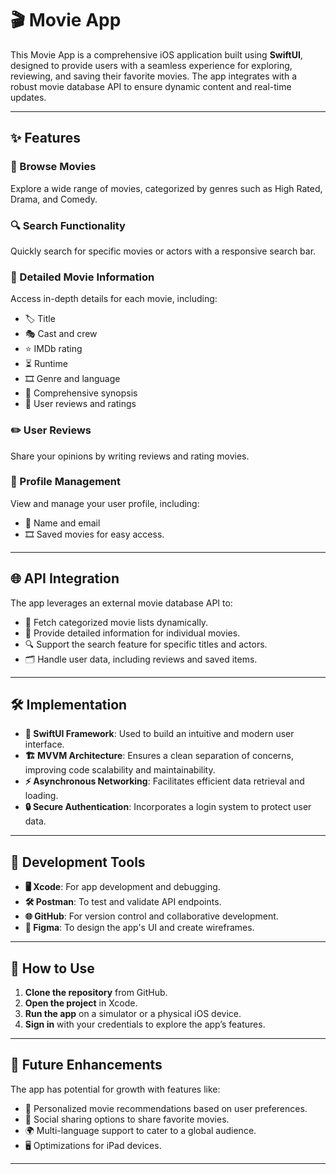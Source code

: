 # 🎬 Movie App

This Movie App is a comprehensive iOS application built using **SwiftUI**, designed to provide users with a seamless experience for exploring, reviewing, and saving their favorite movies. The app integrates with a robust movie database API to ensure dynamic content and real-time updates.

---

## ✨ Features

### 🎥 Browse Movies
Explore a wide range of movies, categorized by genres such as High Rated, Drama, and Comedy.

### 🔍 Search Functionality
Quickly search for specific movies or actors with a responsive search bar.

### 📜 Detailed Movie Information
Access in-depth details for each movie, including:
- 🏷️ Title
- 🎭 Cast and crew
- ⭐ IMDb rating
- ⏳ Runtime
- 🎞️ Genre and language
- 📖 Comprehensive synopsis
- 💬 User reviews and ratings

### ✏️ User Reviews
Share your opinions by writing reviews and rating movies.

### 👤 Profile Management
View and manage your user profile, including:
- 📛 Name and email
- 🎞️ Saved movies for easy access.

---

## 🌐 API Integration

The app leverages an external movie database API to:
- 🎦 Fetch categorized movie lists dynamically.
- 📂 Provide detailed information for individual movies.
- 🔍 Support the search feature for specific titles and actors.
- 🗂️ Handle user data, including reviews and saved items.

---

## 🛠️ Implementation

- **📱 SwiftUI Framework**: Used to build an intuitive and modern user interface.
- **🏗️ MVVM Architecture**: Ensures a clean separation of concerns, improving code scalability and maintainability.
- **⚡ Asynchronous Networking**: Facilitates efficient data retrieval and loading.
- **🔒 Secure Authentication**: Incorporates a login system to protect user data.

---

## 🧰 Development Tools

- **🖥️ Xcode**: For app development and debugging.
- **🛠️ Postman**: To test and validate API endpoints.
- **🌐 GitHub**: For version control and collaborative development.
- **🎨 Figma**: To design the app's UI and create wireframes.

---

## 🚀 How to Use

1. **Clone the repository** from GitHub.
2. **Open the project** in Xcode.
3. **Run the app** on a simulator or a physical iOS device.
4. **Sign in** with your credentials to explore the app’s features.

---

## 🌟 Future Enhancements

The app has potential for growth with features like:
- 🤖 Personalized movie recommendations based on user preferences.
- 📢 Social sharing options to share favorite movies.
- 🌍 Multi-language support to cater to a global audience.
- 🖥️ Optimizations for iPad devices.

---

